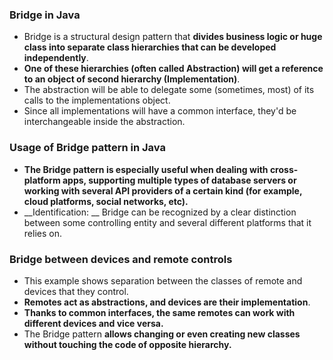 ### Bridge in Java
* Bridge is a structural design pattern that __divides business logic or huge class into separate class hierarchies that can be developed independently__.
* __One of these hierarchies (often called Abstraction) will get a reference to an object of second hierarchy (Implementation)__.
* The abstraction will be able to delegate some (sometimes, most) of its calls to the implementations object.
* Since all implementations will have a common interface, they'd be interchangeable inside the abstraction.

### Usage of Bridge pattern in Java
* __The Bridge pattern is especially useful when dealing with cross-platform apps, supporting multiple types of database servers or working with several API providers of a certain kind (for example, cloud platforms, social networks, etc).__
* __Identification: __ Bridge can be recognized by a clear distinction between some controlling entity and several different platforms that it relies on.

### Bridge between devices and remote controls
* This example shows separation between the classes of remote and devices that they control.
* __Remotes act as abstractions, and devices are their implementation__.
* __Thanks to common interfaces, the same remotes can work with different devices and vice versa.__
* The Bridge pattern __allows changing or even creating new classes without touching the code of opposite hierarchy.__